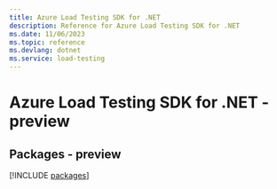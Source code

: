 ```yaml
---
title: Azure Load Testing SDK for .NET
description: Reference for Azure Load Testing SDK for .NET
ms.date: 11/06/2023
ms.topic: reference
ms.devlang: dotnet
ms.service: load-testing
---
```

# Azure Load Testing SDK for .NET - preview
## Packages - preview
[!INCLUDE [packages](load-testing-index.md)]